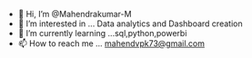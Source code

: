 - 👋 Hi, I’m @Mahendrakumar-M
- 👀 I’m interested in ... Data analytics and Dashboard creation
- 🌱 I’m currently learning ...sql,python,powerbi
- 📫 How to reach me ... mahendvpk73@gmail.com

<!---
Mahendrakumar-M/Mahendrakumar-M is a ✨ special ✨ repository because its `README.md` (this file) appears on your GitHub profile.
You can click the Preview link to take a look at your changes.
--->
